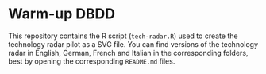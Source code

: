 # Warm-up DBDD

This repository contains the R script (`tech-radar.R`) used to create the technology radar pilot as a SVG file. You can find versions of the technology radar in English, German, French and Italian in the corresponding folders, best by opening the corresponding `README.md` files.